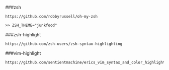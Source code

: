 ###zsh
```
https://github.com/robbyrussell/oh-my-zsh

>> ZSH_THEME="junkfood"
```

###zsh-highlight
```
https://github.com/zsh-users/zsh-syntax-highlighting
```

###vim-highlight
```
https://github.com/sentientmachine/erics_vim_syntax_and_color_highlighting
```
